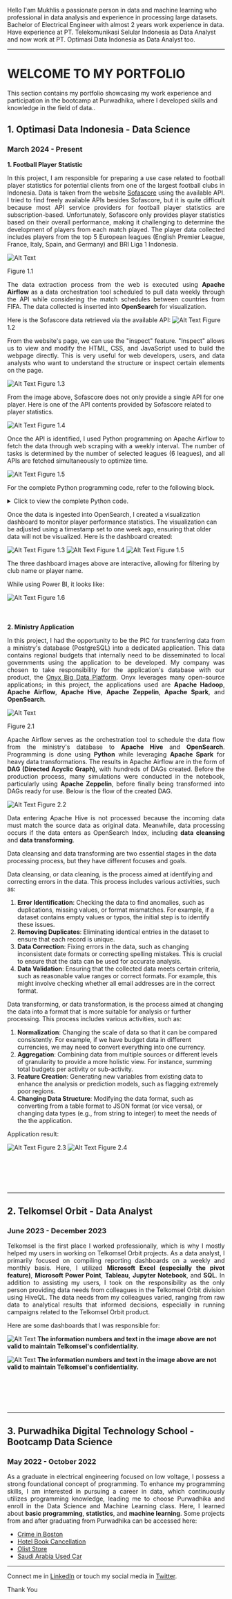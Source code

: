 Hello I'am Mukhlis a passionate person in data and machine learning who professional in data analysis and experience in processing large datasets. Bachelor of Electrical Engineer with almost 2 years work experience in data. Have experience at PT. Telekomunikasi Selular Indonesia as Data Analyst and now work at PT. Optimasi Data Indonesia as Data Analyst too.

---
# **WELCOME TO MY PORTFOLIO**

This section contains my portfolio showcasing my work experience and participation in the bootcamp at Purwadhika, where I developed skills and knowledge in the field of data..


## 1. Optimasi Data Indonesia - Data Science
### March 2024 - Present
**1. Football Player Statistic**
   
<p align="justify">
In this project, I am responsible for preparing a use case related to football player statistics for potential clients from one of the largest football clubs in Indonesia. Data is taken from the website <a href="https://www.sofascore.com">Sofascore</a> using the available API. I tried to find freely available APIs besides Sofascore, but it is quite difficult because most API service providers for football player statistics are subscription-based. Unfortunately, Sofascore only provides player statistics based on their overall performance, making it challenging to determine the development of players from each match played. The player data collected includes players from the top 5 European leagues (English Premier League, France, Italy, Spain, and Germany) and BRI Liga 1 Indonesia.
</p>

![Alt Text](/pic/football_flow_1.jpg)

Figure 1.1
<p align="justify"> The data extraction process from the web is executed using <strong>Apache Airflow</strong> as a data orchestration tool scheduled to pull data weekly through the API while considering the match schedules between countries from FIFA. The data collected is inserted into <strong>OpenSearch</strong> for visualization. </p>

Here is the Sofascore data retrieved via the available API:
![Alt Text](/pic/sofascore_1.png)
Figure 1.2

<p align="justify">
From the website's page, we can use the "inspect" feature. "Inspect" allows us to view and modify the HTML, CSS, and JavaScript used to build the webpage directly. This is very useful for web developers, users, and data analysts who want to understand the structure or inspect certain elements on the page. </p>

![Alt Text](/pic/football_api_1.jpg)
Figure 1.3

From the image above, Sofascore does not only provide a single API for one player. Here is one of the API contents provided by Sofascore related to player statistics.

![Alt Text](/pic/football_api_2.jpg)
Figure 1.4

<p align="justify">
Once the API is identified, I used Python programming on Apache Airflow to fetch the data through web scraping with a weekly interval. The number of tasks is determined by the number of selected leagues (6 leagues), and all APIs are fetched simultaneously to optimize time. </p>

![Alt Text](/pic/football_airflow_1.png)
Figure 1.5

For the complete Python programming code, refer to the following block.
<details>
   <summary>Click to view the complete Python code.</summary>

   ```python
from airflow import DAG
from airflow.operators.python_operator import PythonOperator
from airflow.operators.python import ShortCircuitOperator
from airflow.utils.dates import days_ago
import requests
import re
import subprocess
import json
import pandas as pd
from datetime import datetime, timedelta
from opensearchpy.helpers import bulk
from opensearchpy import OpenSearch
import uuid

default_args = {
    'start_date': days_ago(1)}

dag = DAG(
    'ds_persibidx_sofascore',
    default_args=default_args,
    schedule_interval='@weekly',
    catchup=False,
    tags=['PoC', 'Dev']
)

def skip_during_exception_dates(**kwargs):

    exec_date = kwargs['execution_date'].date()

    exception_ranges = [
        (datetime(2024, 11, 11).date(), datetime(2024, 11, 19).date()),  # Fifa Match Day
        (datetime(2025, 3, 17).date(), datetime(2025, 3, 25).date()), # Fifa Match Day
        (datetime(2025, 6, 2).date(), datetime(2025, 6, 10).date())   # Fifa Match Day
    ]
        
    for start_exception, end_exception in exception_ranges:
        if start_exception <= exec_date <= end_exception:
            print(f"Execution date {exec_date} is within the exception range {start_exception} to {end_exception}. Skipping task")
            return False
    
    print(f"Execution date {exec_date} is outside the exception ranges. Lanjut tasknya maang...")
    return True

def curl_url(url):

    try:
        result = subprocess.run(['curl', '-kX', 'GET', url], capture_output=True, text=True)
        result.check_returncode()
        data = json.loads(result.stdout)

        if 'error' in data:
            print(f"Error in response: {data['error']['message']}")
            return None

        return data
    
    except subprocess.CalledProcessError as e:
        print(f"An error occurred while running curl: {e}")
        return None
    
    except json.JSONDecodeError as e:
        print(f"An error occurred while parsing JSON: {e}")
        return None

def create_statistics_dataframe(statistics_data, player_team):
    """Create DataFrame from statistics data."""
    player_team = {
        'teamName' : player_team
    }
    player_team = pd.DataFrame([player_team])
    stat = pd.DataFrame([statistics_data])
    return pd.concat([player_team, stat], axis=1)

def create_player_dataframe(player_data):
    """Create DataFrame from player data."""
    player_info = {
        'playerName': player_data.get('name', 'N/A'),
        'position': player_data.get('position', 'N/A'),
        'height': player_data.get('height', 0),
        'preferredFoot': player_data.get('preferredFoot', 'N/A'),
        'country': player_data.get('country', {}).get('name', 'N/A'),
        'dateOfBirthTimestamp': player_data.get('dateOfBirthTimestamp', 0),
        'dateOfBirth': datetime.utcfromtimestamp(player_data.get('dateOfBirthTimestamp', 0)).strftime('%Y-%m-%d')
    }
    return pd.DataFrame([player_info])

def process_league(league_name, league_code, league_country, clubs, codes, tournament, **kwargs):
    gameweek = kwargs['ti'].xcom_pull(key=f'{league_name}_value', task_ids='get_match_days')

    html_content = ""
    for club, code in zip(clubs, codes):
        url = f"https://www.sofascore.com/team/football/{club}/{code}#tab:squad"
        response = requests.get(url, verify=False)
        response.raise_for_status()
        html_content += response.text

    pattern = r'<a href="/player/[^/]+/(\d+)">'
    player_codes = re.findall(pattern, html_content)
    player_codes = list(set(map(int, player_codes)))  # Remove duplicates

    dataframes = []
    for player_id in player_codes:
        statistics_url = f'https://www.sofascore.com/api/v1/player/{player_id}/unique-tournament/{tournament}/season/{league_code}/statistics/overall'
        player_url = f'https://www.sofascore.com/api/v1/player/{player_id}'

        statistics_data = curl_url(statistics_url)
        player_data = curl_url(player_url)

        if statistics_data and player_data:
            statistics = statistics_data.get('statistics', {})
            player_team = statistics_data.get('team', {}).get('name', 'N/A')
            df_statistics = create_statistics_dataframe(statistics, player_team)

            player_info = player_data.get('player', {})
            df_player = create_player_dataframe(player_info)

            if not df_statistics.empty and not df_player.empty:
                df_combined = pd.concat([df_player, df_statistics], axis=1)
                dataframes.append(df_combined)

    if dataframes:
        final_df = pd.concat(dataframes, ignore_index=True)
        #final_df['gameWeek'] = gameweek
        final_df['leagueCountry'] = league_country
        final_df['league'] = '1'
        final_df['league_name'] = league_name
        final_df['season'] = '24/25'
    else:
        final_df = pd.DataFrame()
    
    final_df['execute_time'] = datetime.utcnow().strftime('%Y-%m-%dT%H:%M:%S')

    #feature
    stat = ["rating", "goals","assists","goalsAssistsSum", "shotsOnTarget", "shotsOffTarget", "totalShots", "goalConversionPercentage",
            "penaltiesTaken", "penaltyGoals", "attemptPenaltyMiss", "penaltyConversion", "passToAssist", "accuratePasses", "inaccuratePasses",
            "totalPasses", "accuratePassesPercentage", "accurateFinalThirdPasses", "keyPasses", "accurateLongBalls", "totalLongBalls",
            "accurateLongBallsPercentage", "accurateCrosses", "totalCross", "accurateCrossesPercentage", "shotFromSetPiece", "clearances",
            "interceptions", "blockedShots", "errorLeadToShot", "ballRecovery", "totalDuelsWon", "duelLost", "totalDuelsWonPercentage",
            "aerialDuelsWon", "aerialLost", "aerialDuelsWonPercentage", "successfulDribbles", "successfulDribblesPercentage", "saves", "cleanSheet",
            "goalsConceded","goalKicks","fouls","wasFouled","offsides","yellowCards","redCards","directRedCards","yellowRedCards","appearances",
            "matchesStarted","substitutionsIn","substitutionsOut","minutesPlayed"]

    detail = ["playerName","teamName","position","height","preferredFoot","country","dateOfBirthTimestamp","dateOfBirth","leagueCountry","league","season"]

    # feature untuk masuk ke opensearch
    feature = detail + stat + ['execute_time']

    feature = [col for col in feature if col in final_df.columns]
    final_df = final_df[feature]


    #cleansing data
    final_df = final_df.applymap(lambda x: 0 if pd.isna(x) and isinstance(x, (int, float)) else 'na' if pd.isna(x) and isinstance(x, str) else x)
    
    print(final_df.columns)
    print(final_df[['playerName', 'leagueCountry', 'league', 'season']].head())
    
    league_country_lc = league_country.lower() 
    OPENSEARCH_HOST = "x.x.x.x"
    OPENSEARCH_PORT = "x"
    OPENSEARCH_INDEX = f"ds_persibidx_league_{league_country_lc}"
    OPENSEARCH_TYPE = "_doc"
    OPENSEARCH_URL = "https://x:x@x.x.x.x:x/"
    OPENSEARCH_CLUSTER = "ONYX-analytic"
    ONYX_OS = OpenSearch(
                         hosts = [{"host": OPENSEARCH_HOST, "port": OPENSEARCH_PORT}], http_auth = ("admin", "admin"),
                         use_ssl = True, verify_certs = False, ssl_assert_hostname = False, ssl_show_warn = False
                        )
    batch = 100000
    
    for x in range(0, len(final_df), batch):
        df = final_df.iloc[x:x+batch]
        hits = [{"_op_type": "index", "_index": OPENSEARCH_INDEX, "_id": str(uuid.uuid4()), "_score": 1, "_source": i} for i in df.to_dict("records")]
        resp, err = bulk(ONYX_OS, hits, index=OPENSEARCH_INDEX, max_retries=3)
        print(resp, err)
    
    
################################################ INPUT YOUR LEAGUE HERE ################################################
leagues = {
    'ligue_1': {
        'code': 61736,
        'clubs': [
            "olympique-lyonnais",
            "rc-lens",
            "olympique-de-marseille",
            "stade-de-reims",
            "stade-rennais",
            "paris-saint-germain",
            "as-monaco",
            "stade-brestois",
            "lille",
            "nice",
            "toulouse",
            "montpellier",
            "rc-strasbourg",
            "nantes",
            "le-havre",
            "auxerre",
            "saint-etienne",
            "angers"
        ],
        'club_codes': [
            "1649",
            "1648",
            "1641",
            "1682",
            "1658",
            "1644",
            "1653",
            "1715",
            "1643",
            "1661",
            "1681",
            "1642",
            "1659",
            "1647",
            "1662",
            "1646",
            "1678",
            "1684"
        ],
        'tournament': 34,
        'country': 'France',
        'name': 'Ligue 1'
    },
    'liga_1': {
        'code': 65049,
        'clubs': [
            'borneo-fc-samarinda',
            'persib-bandung',
            'bali-united-fc',
            'madura-united',
            'dewa-united-fc',
            'psis-semarang',
            'persis-solo',
            'persija-jakarta',
            'persik-kediri',
            'barito-putera',
            'psm-makassar',
            'persebaya-surabaya',
            'pss-sleman',
            'persita-tangerang',
            'arema-fc',
            'psbs-biak',
            'semen-padang',
            'malut-united'
        ],
        'club_codes': [
            "189945",
            "64289",
            "64299",
            "86578",
            "383891",
            "189471",
            "200020",
            "64295",
            "135866",
            "86542",
            "135864",
            "76319",
            "204733",
            "86576",
            "47465",
            "266861",
            "86066",
            "491968"
        ],
        'tournament': 1015,
        'country': 'Indonesia',
        'name': 'BRI Liga 1'
    },
    'premier_league': {
        'code': 61627,
        'clubs': [
            "liverpool",
            "manchester-city",
            "arsenal",
            "chelsea",
            "aston-villa",
            "brighton-and-hove-albion",
            "newcastle-united",
            "fulham",
            "tottenham-hotspur",
            "nottingham-forest",
            "brentford",
            "west-ham-united",
            "bournemouth",
            "manchester-united",
            "leicester-city",
            "everton",
            "ipswich-town",
            "crystal-palace",
            "southampton",
            "wolverhampton"
        ],
        'club_codes': [
            "44",
            "17",
            "42",
            "38",
            "40",
            "30",
            "39",
            "43",
            "33",
            "14",
            "50",
            "37",
            "60",
            "35",
            "31",
            "48",
            "32",
            "7",
            "45",
            "3"
        ],
        'tournament': 17,
        'country': 'England',
        'name': 'Premier League'
    },
    'bundesliga': {
        'code': 63516,
        'clubs': [
            "fc-bayern-munchen",
            "rb-leipzig",
            "eintracht-frankfurt",
            "sc-freiburg",
            "bayer-04-leverkusen",
            "1-fc-union-berlin",
            "borussia-dortmund",
            "vfb-stuttgart",
            "1-fc-heidenheim",
            "1-fsv-mainz-05",
            "sv-werder-bremen",
            "vfl-wolfsburg",
            "fc-augsburg",
            "borussia-mgladbach",
            "fc-st-pauli",
            "tsg-hoffenheim",
            "holstein-kiel",
            "vfl-bochum-1848"
        ],
        'club_codes': [
            "2672",
            "36360",
            "2674",
            "2538",
            "2681",
            "2547",
            "2673",
            "2677",
            "5885",
            "2556",
            "2534",
            "2524",
            "2600",
            "2527",
            "2526",
            "2569",
            "2573",
            "2542"
        ],
        'tournament': 35,
        'country': 'Germany',
        'name': 'Bundesliga'
    },
    'serie_a': {
        'code': 63515,
        'clubs': [
            "napoli",
            "inter",
            "juventus",
            "lazio",
            "udinese",
            "milan",
            "torino",
            "atalanta",
            "roma",
            "empoli",
            "fiorentina",
            "hellas-verona",
            "bologna",
            "como",
            "cagliari",
            "parma",
            "lecce",
            "genoa",
            "monza",
            "venezia"
        ],
        'club_codes': [
            "2714",
            "2697",
            "2687",
            "2699",
            "2695",
            "2692",
            "2696",
            "2686",
            "2702",
            "2705",
            "2693",
            "2701",
            "2685",
            "2704",
            "2719",
            "2690",
            "2689",
            "2713",
            "2729",
            "2688"
        ],
        'tournament': 23,
        'country': 'Italy',
        'name': 'Serie A'
    },
    'la_liga': {
        'code': 61643,
        'clubs': [
            "barcelona",
            "real-madrid",
            "atletico-madrid",
            "villarreal",
            "osasuna",
            "athletic-club",
            "mallorca",
            "rayo-vallecano",
            "celta-vigo",
            "real-betis",
            "girona-fc",
            "sevilla",
            "deportivo-alaves",
            "espanyol",
            "real-sociedad",
            "getafe",
            "leganes",
            "valencia",
            "real-valladolid",
            "las-palmas"
        ],
        'club_codes': [
            "2817",
            "2829",
            "2836",
            "2819",
            "2820",
            "2825",
            "2826",
            "2818",
            "2821",
            "2816",
            "24264",
            "2833",
            "2885",
            "2814",
            "2824",
            "2859",
            "2845",
            "2828",
            "2831",
            "6577"
        ],
        'tournament': 8,
        'country': 'Spain',
        'name': 'La Liga'
    }
}
    
t1 = ShortCircuitOperator(
    task_id='check_exceptions',
    python_callable=skip_during_exception_dates,
    provide_context=True,
    dag=dag
)

for league_names, details in leagues.items():
    task = PythonOperator(
        task_id=f'process_{league_names}',
        python_callable=process_league,
        op_kwargs={
            'league_name': details['name'],
            'league_code': details['code'],
            'clubs': details['clubs'],
            'codes': details['club_codes'],
            'tournament': details['tournament'],
            'league_country': details['country']
        },
        provide_context=True,
        dag=dag
    )

    t1 >> task

   ```
   </details>

Once the data is ingested into OpenSearch, I created a visualization dashboard to monitor player performance statistics. The visualization can be adjusted using a timestamp set to one week ago, ensuring that older data will not be visualized. Here is the dashboard created:

![Alt Text](/pic/football_1.jpg)
Figure 1.3
![Alt Text](/pic/football_2.jpg)
Figure 1.4
![Alt Text](/pic/football_3.jpg)
Figure 1.5

The three dashboard images above are interactive, allowing for filtering by club name or player name.

While using Power BI, it looks like:

![Alt Text](/pic/football_dashboard_1.png)
Figure 1.6
<br>
<br>
<br>
<br>
**2. Ministry Application**

<p align="justify">
In this project, I had the opportunity to be the PIC for transferring data from a ministry's database (PostgreSQL) into a dedicated application. This data contains regional budgets that internally need to be disseminated to local governments using the application to be developed. My company was chosen to take responsibility for the application's database with our product, the <a href="https://onyx.id/">Onyx Big Data Platform</a>. Onyx leverages many open-source applications; in this project, the applications used are <strong>Apache Hadoop</strong>, <strong>Apache Airflow</strong>, <strong>Apache Hive</strong>, <strong>Apache Zeppelin</strong>, <strong>Apache Spark</strong>, and <strong>OpenSearch</strong>.
</p>

![Alt Text](/pic/application_flow.jpg)

Figure 2.1

<p align="justify">
Apache Airflow serves as the orchestration tool to schedule the data flow from the ministry's database to <strong>Apache Hive</strong> and <strong>OpenSearch</strong>. Programming is done using <strong>Python</strong> while leveraging <strong>Apache Spark</strong> for heavy data transformations. The results in Apache Airflow are in the form of <strong>DAG (Directed Acyclic Graph)</strong>, with hundreds of DAGs created. Before the production process, many simulations were conducted in the notebook, particularly using <strong>Apache Zeppelin</strong>, before finally being transformed into DAGs ready for use. Below is the flow of the created DAG.
</p>

![Alt Text](/pic/dag_1.png)
Figure 2.2

<p align="justify">
Data entering Apache Hive is not processed because the incoming data must match the source data as original data. Meanwhile, data processing occurs if the data enters as OpenSearch Index, including <strong>data cleansing</strong> and <strong>data transforming</strong>.
</p>

Data cleansing and data transforming are two essential stages in the data processing process, but they have different focuses and goals.

Data cleansing, or data cleaning, is the process aimed at identifying and correcting errors in the data. This process includes various activities, such as:
1. **Error Identification**: Checking the data to find anomalies, such as duplications, missing values, or format mismatches. For example, if a dataset contains empty values or typos, the initial step is to identify these issues.
2. **Removing Duplicates**: Eliminating identical entries in the dataset to ensure that each record is unique.
3. **Data Correction**: Fixing errors in the data, such as changing inconsistent date formats or correcting spelling mistakes. This is crucial to ensure that the data can be used for accurate analysis.
4. **Data Validation**: Ensuring that the collected data meets certain criteria, such as reasonable value ranges or correct formats. For example, this might involve checking whether all email addresses are in the correct format.

Data transforming, or data transformation, is the process aimed at changing the data into a format that is more suitable for analysis or further processing. This process includes various activities, such as:
1. **Normalization**: Changing the scale of data so that it can be compared consistently. For example, if we have budget data in different currencies, we may need to convert everything into one currency.
2. **Aggregation**: Combining data from multiple sources or different levels of granularity to provide a more holistic view. For instance, summing total budgets per activity or sub-activity.
3. **Feature Creation**: Generating new variables from existing data to enhance the analysis or prediction models, such as flagging extremely poor regions.
4. **Changing Data Structure**: Modifying the data format, such as converting from a table format to JSON format (or vice versa), or changing data types (e.g., from string to integer) to meet the needs of the the application.

Application result:

![Alt Text](/pic/aplikasi_1.jpg)
Figure 2.3
![Alt Text](/pic/aplikasi_2.jpg)
Figure 2.4

<br>
<br>
<br>
<br>

---

## 2. Telkomsel Orbit - Data Analyst
### June 2023 - December 2023
<p align="justify">
Telkomsel is the first place I worked professionally, which is why I mostly helped my users in working on Telkomsel Orbit projects. As a data analyst, I primarily focused on compiling reporting dashboards on a weekly and monthly basis. Here, I utilized <strong>Microsoft Excel (especially the pivot feature)</strong>, <strong>Microsoft Power Point</strong>, <strong>Tableau</strong>, <strong>Jupyter Notebook</strong>, and <strong>SQL</strong>. In addition to assisting my users, I took on the responsibility as the only person providing data needs from colleagues in the Telkomsel Orbit division using HiveQL. The data needs from my colleagues varied, ranging from raw data to analytical results that informed decisions, especially in running campaigns related to the Telkomsel Orbit product.
</p>

Here are some dashboards that I was responsible for:

![Alt Text](/pic/telkomsel_1.jpg)
**The information numbers and text in the image above are not valid to maintain Telkomsel's confidentiality.**

![Alt Text](/pic/telkomsel_2.jpg)
**The information numbers and text in the image above are not valid to maintain Telkomsel's confidentiality.**

<br>
<br>
<br>
<br>

---

## 3. Purwadhika Digital Technology School - Bootcamp Data Science
### May 2022 - October 2022
<p align="justify">
As a graduate in electrical engineering focused on low voltage, I possess a strong foundational concept of programming. To enhance my programming skills, I am interested in pursuing a career in data, which continuously utilizes programming knowledge, leading me to choose Purwadhika and enroll in the Data Science and Machine Learning class. Here, I learned about <strong>basic programming</strong>, <strong>statistics</strong>, and <strong>machine learning</strong>. Some projects from and after graduating from Purwadhika can be accessed here:
</p>

- [Crime in Boston](https://github.com/MuhammadMukhlis220/Porfotolio_Project/tree/main/Crime%20in%20Boston)
- [Hotel Book Cancellation](https://github.com/MuhammadMukhlis220/Porfotolio_Project/tree/main/Hotel%20Cancellation)
- [Olist Store](https://github.com/MuhammadMukhlis220/Porfotolio_Project/tree/main/Olist%20Store)
- [Saudi Arabia Used Car](https://github.com/MuhammadMukhlis220/Porfotolio_Project/tree/main/Saudi%20Arabia%20Used%20Car)

---
Connect me in [LinkedIn](www.linkedin.com/in/mmukhlis10) or touch my social media in [Twitter](https://twitter.com/bobyjhow).

Thank You
